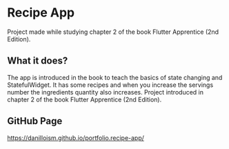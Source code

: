 # Recipe App

Project made while studying chapter 2 of the book Flutter Apprentice (2nd Edition).

## What it does?

The app is introduced in the book to teach the basics of state changing and StatefulWidget. It has some recipes and when you increase the servings number the ingredients quantity also increases. Project introduced in chapter 2 of the book Flutter Apprentice (2nd Edition).

## GitHub Page

https://danilloism.github.io/portfolio.recipe-app/
